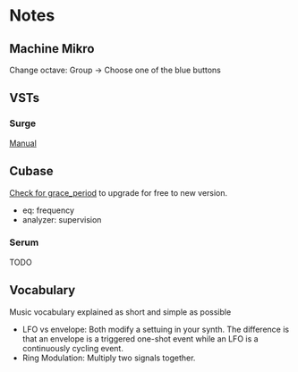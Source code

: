 # Notes

## Machine Mikro

Change octave: Group -> Choose one of the blue buttons

## VSTs

### Surge

[Manual](https://surge-synthesizer.github.io/manual/)

## Cubase

[Check for grace_period](https://o.steinberg.net/en/support/grace_period.html) to upgrade for free to new version.

- eq: frequency
- analyzer: supervision

### Serum

TODO

## Vocabulary

Music vocabulary explained as short and simple as possible

- LFO vs envelope: Both modify a settuing in your synth. The difference is that an envelope is a triggered one-shot event while an LFO is a continuously cycling event.
- Ring Modulation: Multiply two signals together.
